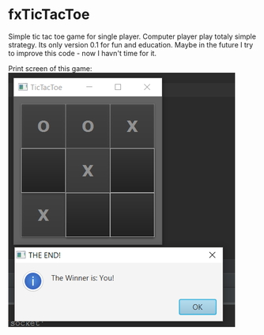 # fxTicTacToe
Simple tic tac toe game for single player. 
Computer player play totaly simple strategy.
Its only version 0.1 for fun and education. Maybe in the future I try to improve this code - now I havn't time for it.

Print screen of this game:
![print screen](img/printScreen.PNG)
